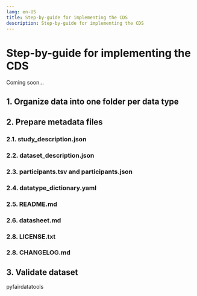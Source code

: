 ```yaml
---
lang: en-US
title: Step-by-guide for implementing the CDS
description: Step-by-guide for implementing the CDS
---
```


# Step-by-guide for implementing the CDS

Coming soon...

## 1. Organize data into one folder per data type

## 2. Prepare metadata files

### 2.1. study_description.json

### 2.2. dataset_description.json

### 2.3. participants.tsv and participants.json

### 2.4. datatype_dictionary.yaml

### 2.5. README.md

### 2.6. datasheet.md

### 2.8. LICENSE.txt

### 2.8. CHANGELOG.md

## 3. Validate dataset

pyfairdatatools
